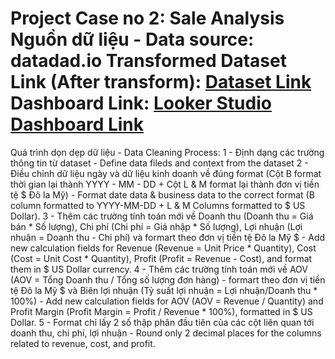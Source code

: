 Project Case no 2: Sale Analysis
Nguồn dữ liệu - Data source: datadad.io
Transformed Dataset Link (After transform): [Dataset Link](https://docs.google.com/spreadsheets/d/1aNPMBCc8HfnI0tA7yR0WR3jT2vYIoLhch4J_iWvUiZA/edit#gid=1956311044)
Dashboard Link: [Looker Studio Dashboard Link](https://lookerstudio.google.com/u/0/reporting/7126c72d-bc91-4c1e-a7ec-739a99b8d745/page/U3qoD) 
===
Quá trình dọn dẹp dữ liệu - Data Cleaning Process:
1 - Định dạng các trường thông tin từ dataset - Define data fileds and context from the dataset 
2 - Điều chỉnh dữ liệu ngày và dữ liệu kinh doanh về đúng format (Cột B format thời gian lại thành YYYY - MM - DD + Cột L & M format lại thành đơn vị tiền tệ $ Đô la Mỹ) - Format date data & business data to the correct format (B column formatted to YYYY-MM-DD + L & M Columns formatted to $ US Dollar).
3 - Thêm các trường tính toán mới về Doanh thu (Doanh thu = Giá bán * Số lượng), Chi phí (Chi phí = Giá nhập * Số lượng), Lợi nhuận (Lợi nhuận = Doanh thu - Chi phí) và formart theo đơn vị tiền tệ Đô la Mỹ $ - Add new calculation fields for Revenue (Revenue = Unit Price * Quantity), Cost (Cost = Unit Cost * Quantity), Profit (Profit = Revenue - Cost), and format them in $ US Dollar currency.
4 - Thêm các trường tính toán mới về AOV (AOV = Tổng Doanh thu / Tổng số lượng đơn hàng) - formart theo đơn vị tiền tệ Đô la Mỹ $ và Biên lợi nhuận (Tỷ suất lợi nhuận = Lợi nhuận/Doanh thu * 100%) - Add new calculation fields for AOV (AOV = Revenue / Quantity) and Profit Margin (Profit Margin = Profit / Revenue * 100%), formatted in $ US Dollar. 
5 - Format chỉ lấy 2 số thập phân đầu tiên của các cột liên quan tới doanh thu, chi phí, lợi nhuận - Round only 2 decimal places for the columns related to revenue, cost, and profit.
